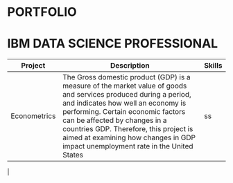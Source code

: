 # PORTFOLIO


# IBM DATA SCIENCE PROFESSIONAL 




|Project     |Description    |Skills|     
|------------| --------------|-------|
|Econometrics| The Gross domestic product (GDP) is a measure of the market value of goods and services produced during a period, and indicates how well an economy is performing. Certain economic factors can be affected by changes in a countries GDP. Therefore, this project is aimed at examining how changes in GDP impact unemployment rate in the United States|ss|
|
